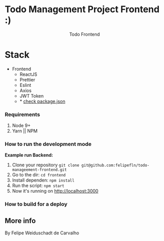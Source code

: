 # Todo Management Project Frontend :)

<p align="center">
Todo Frontend


# Stack

- Frontend
  - ReactJS
  - Prettier
  - Eslint
  - Axios
  - JWT Token
  - \* [check package.json](/frontend/package.json)

### Requirements

1. Node 9+
2. Yarn || NPM

### How to run the development mode
<step-by-step>

**Example run Backend:**
1. Clone your repository `git clone git@github.com:felipefln/todo-manageement-frontend.git`
2. Go to the dir: `cd frontend`
3. Install dependen: `npm install`
4. Run the script: `npm start`
5. Now it's running on [http://localhost:3000](http://localhost:3000)


### How to build for a deploy

<step-by-step>


## More info

By Felipe Weiduschadt de Carvalho
